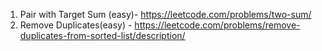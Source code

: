 1. Pair with Target Sum (easy)- https://leetcode.com/problems/two-sum/
2. Remove Duplicates(easy) - https://leetcode.com/problems/remove-duplicates-from-sorted-list/description/
